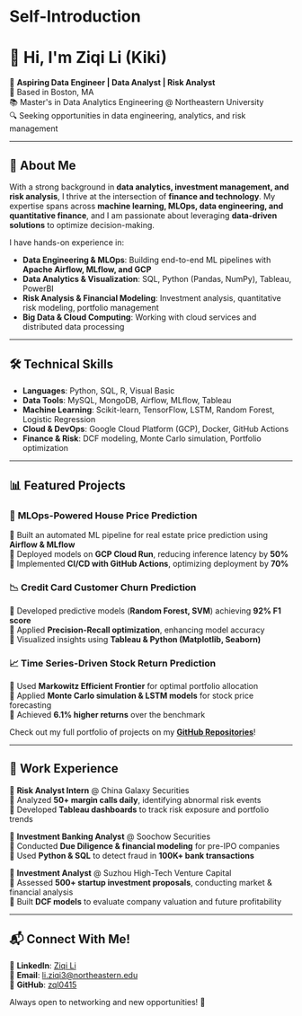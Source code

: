# Self-Introduction
# 👋 Hi, I'm Ziqi Li (Kiki) 

🎯 **Aspiring Data Engineer | Data Analyst | Risk Analyst**  
📍 Based in Boston, MA  
📚 Master's in Data Analytics Engineering @ Northeastern University  
🔍 Seeking opportunities in data engineering, analytics, and risk management  

---

## 🔬 About Me  
With a strong background in **data analytics, investment management, and risk analysis**, I thrive at the intersection of **finance and technology**. My expertise spans across **machine learning, MLOps, data engineering, and quantitative finance**, and I am passionate about leveraging **data-driven solutions** to optimize decision-making.

I have hands-on experience in:
- **Data Engineering & MLOps**: Building end-to-end ML pipelines with **Apache Airflow, MLflow, and GCP**
- **Data Analytics & Visualization**: SQL, Python (Pandas, NumPy), Tableau, PowerBI  
- **Risk Analysis & Financial Modeling**: Investment analysis, quantitative risk modeling, portfolio management  
- **Big Data & Cloud Computing**: Working with cloud services and distributed data processing  

---

## 🛠️ Technical Skills
- **Languages**: Python, SQL, R, Visual Basic  
- **Data Tools**: MySQL, MongoDB, Airflow, MLflow, Tableau  
- **Machine Learning**: Scikit-learn, TensorFlow, LSTM, Random Forest, Logistic Regression  
- **Cloud & DevOps**: Google Cloud Platform (GCP), Docker, GitHub Actions  
- **Finance & Risk**: DCF modeling, Monte Carlo simulation, Portfolio optimization  

---

## 📊 Featured Projects  
### 🚀 **MLOps-Powered House Price Prediction**  
🔹 Built an automated ML pipeline for real estate price prediction using **Airflow & MLflow**  
🔹 Deployed models on **GCP Cloud Run**, reducing inference latency by **50%**  
🔹 Implemented **CI/CD with GitHub Actions**, optimizing deployment by **70%**  

### 📉 **Credit Card Customer Churn Prediction**  
🔹 Developed predictive models (**Random Forest, SVM**) achieving **92% F1 score**  
🔹 Applied **Precision-Recall optimization**, enhancing model accuracy  
🔹 Visualized insights using **Tableau & Python (Matplotlib, Seaborn)**  

### 📈 **Time Series-Driven Stock Return Prediction**  
🔹 Used **Markowitz Efficient Frontier** for optimal portfolio allocation  
🔹 Applied **Monte Carlo simulation & LSTM models** for stock price forecasting  
🔹 Achieved **6.1% higher returns** over the benchmark  

Check out my full portfolio of projects on my **[GitHub Repositories](https://github.com/zql0415)**!  

---

## 🎯 Work Experience  
💼 **Risk Analyst Intern** @ China Galaxy Securities  
🔹 Analyzed **50+ margin calls daily**, identifying abnormal risk events  
🔹 Developed **Tableau dashboards** to track risk exposure and portfolio trends  

💼 **Investment Banking Analyst** @ Soochow Securities  
🔹 Conducted **Due Diligence & financial modeling** for pre-IPO companies  
🔹 Used **Python & SQL** to detect fraud in **100K+ bank transactions**  

💼 **Investment Analyst** @ Suzhou High-Tech Venture Capital  
🔹 Assessed **500+ startup investment proposals**, conducting market & financial analysis  
🔹 Built **DCF models** to evaluate company valuation and future profitability  

---

## 📬 Connect With Me!  
💼 **LinkedIn**: [Ziqi Li](https://www.linkedin.com/in/ziqi-li-b44026291/)  
📧 **Email**: li.ziqi3@northeastern.edu  
📂 **GitHub**: [zql0415](https://github.com/zql0415)  

Always open to networking and new opportunities! 🚀  
